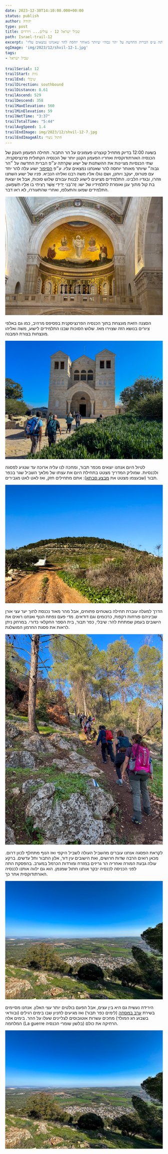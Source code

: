 ```yaml
---
date: 2023-12-30T14:10:00.000+00:00
status: publish
author: יהודה
type: post
title: שביל ישראל 12 - עולים... ויורדים
path: Israel-trail-12
excerpt: 'בשעה 12:00 בדיוק מתחיל קונצרט פעמונים על הר התבור. תחילה הפעמון הענק של הכנסיה האורתודוקסית ואחריו הפעמון הקטן יותר של הכנסיה הקתולית פרנציסקנית. שתי הכנסיות מציינות את ההשתנות של ישוע שקרתה ע״פ הברית החדשה על ״הר גבוה״ שיותר מאוחר יוחסה להר שאנחנו נמצאים עליו.'
ogImage: 'img/2023/12/shvil-12-1.jpg'
tags:
- שביל ישראל

trailSerial: 12
trailStart: גזית
trailEnd: שיבלי
trailDirection: southbound
trailDistance: 8.61
trailAscend: 529
trailDescend: 358
trailMaxElevation: 560
trailMinElevation: 59
trailNetTime: "3:37"
trailTotalTime: "5:44"
trailAvgSpeed: 1.4
trailEndImage: img/2023/12/shvil-12-7.jpg
trailEndImageAlt: חתול נוצרי
---
```


בשעה 12:00 בדיוק מתחיל קונצרט פעמונים על הר התבור. תחילה הפעמון הענק של הכנסיה האורתודוקסית ואחריו הפעמון הקטן יותר של הכנסיה הקתולית פרנציסקנית. שתי הכנסיות מציינות את ההשתנות של ישוע שקרתה ע״פ הברית החדשה על ״הר גבוה״ שיותר מאוחר יוחסה להר שאנחנו נמצאים עליו. ע״פ [הסיפור](https://he.wikisource.org/wiki/%D7%94%D7%91%D7%A9%D7%95%D7%A8%D7%94_%D7%A2%D7%9C_%D7%A4%D7%99_%D7%9E%D7%AA%D7%99_%D7%A4%D7%A8%D7%A7_%D7%99%D7%96) ישוע עלה להר יחד עם פטרוס, יעקב ויוחנן, ושם נגלו אליו משה רבנו ואליהו הנביא. פניו של ישוע השתנו וזהרו, ובגדיו הלבינו. התלמידים מציעים לישוע לבנות עבורם שלוש סוכות, אבל אז יוצאת בת קול מתוך ענן ואומרת לתלמידיו של ישו: זֶה־בְּנִי יְדִידִי אֲשֶׁר רָצִיתִי בוֹ אֵלָיו תִּשְׁמָעוּן. התלמידים שמעו והתעלפו, ואחרי שהתעוררו, לא ראו דבר. 

![הפסיפס בכנסית ההשתנות](/img/2023/12/shvil-12-6.jpg "הפסיפס בכנסית ההשתנות")

הסצנה הזאת מונצחת בתוך הכנסיה הפרנציסקנית בפסיפס מרהיב, כמו גם באלפי ציורים בנושא הזה שצוירו מאז. שלוש הסוכות שבנו התלמידים לישוע, משה ואליהו מונצחות בצורת המבנה.

![כנסית ההשתנות](/img/2023/12/shvil-12-5.jpg "כנסית ההשתנות")

לטיול היום אנחנו יוצאים מכפר תבור, ומחכה לנו עליה ארוכה עד שנגיע לפסגה ולכנסיות. שמוליק המדריך מצטט בתחילת היום את עצתו של מלאך השביל שגר בכפר תבור (שבעצמו מצטט את [מבצע סבתא](https://he.wikipedia.org/wiki/%D7%9E%D7%91%D7%A6%D7%A2_%D7%A1%D7%91%D7%AA%D7%90%23%D7%94%D7%9E%D7%A7%D7%95%D7%A8%D7%95%D7%AA_%D7%9C%D7%A2%D7%9C%D7%99%D7%9C%D7%AA_%D7%94%D7%A1%D7%A8%D7%98)): אתם מתחילים חזק, ואז לאט לאט מגבירים.

![התבור](/img/2023/12/shvil-12-1.jpg "התבור")

הדרך למעלה עוברת תחילה בשטחים פתוחים, אבל מהר מאוד נכנסת לתוך יער עצי אורן שביניהם פורחות רקפות, כרכומים וגם דודאים. מדי פעם נפתח הנוף ואנחנו רואים את הישובים בעמק שמתחת להר: שיבלי, כפר תבור, בית הספר החקלאי כדורי. במרחק ניתן לראות את פסגת החרמון המושלגת. 

![עולים](/img/2023/12/shvil-12-2.jpg "עולים")

לקראת הפסגה אנחנו עוברים מהשביל העולה לשביל היקפי ואז הנוף מתחלף לכוון דרום. מכאן רואים הרבה שדות חרושים, ואת הישובים עין דור, אלון התבור ותל עדשים. ברקע עולה גבעת המורה ואחריה הר גריזים במזרח ומורדות הכרמל במערב. בהפסקת התה לפני הכניסה לכנסיה יבקר אותנו חתול שמנמן. הוא גם ילווה אותנו לכנסיה האורתודוקסית אחר כך. 

![נוף לצפון מזרח](/img/2023/12/shvil-12-3.jpg "נוף לצפון מזרח")

הירידה נעשית גם היא בין עצים, אבל הפעם בולטים יותר עצי האלון. אנחנו מסיימים בשירת [ערב במסחה](https://emek.mynet.co.il/local_news/article/hkzi00fjqy) (לימים כפר תבור) ואז מגיעים לחניון שבו בימים רגילים (ובוודאי בשבוע חג המולד) מחכים עשרות אוטובוסים לצליינים שעלו על ההר. בימים אלה המלחמה (La guerre בלשון שומרי הכנסיה) הרחיקה את כולם. 

![נוף לדרום](/img/2023/12/shvil-12-3.jpg "נוף לדרום")


